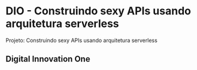 # DIO - Construindo sexy APIs usando arquitetura serverless



Projeto: Construindo sexy APIs usando arquitetura serverless





## Digital Innovation One
